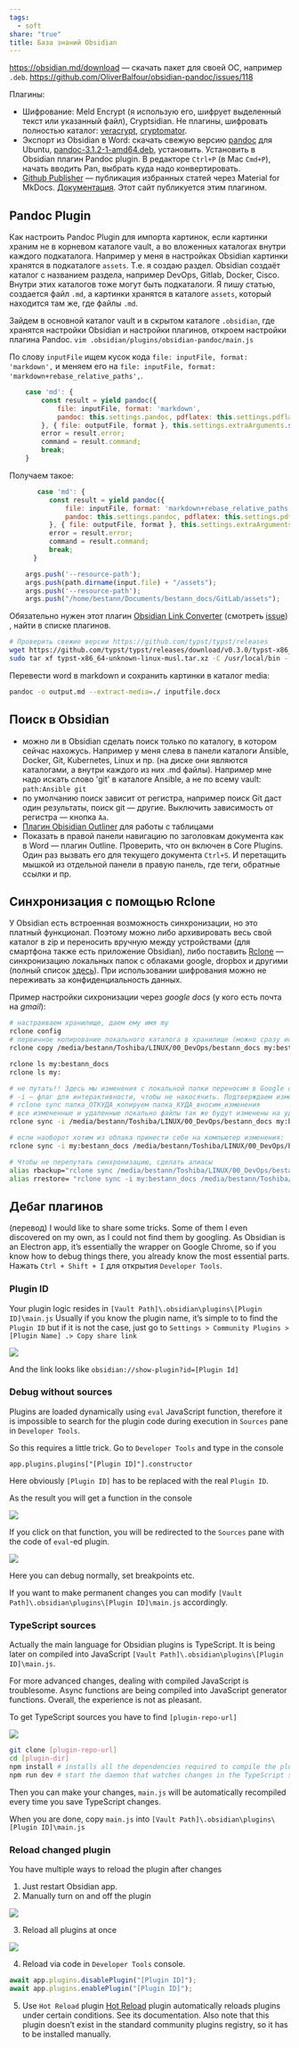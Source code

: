 ```yaml
---
tags:
  - soft
share: "true"
title: База знаний Obsidian
---
```


https://obsidian.md/download — скачать пакет для своей ОС, например `.deb`.
https://github.com/OliverBalfour/obsidian-pandoc/issues/118

Плагины:
- Шифрование: Meld Encrypt (я использую его, шифрует выделенный текст или указанный файл), Cryptsidian. Не плагины, шифровать полностью каталог: [veracrypt](https://www.veracrypt.fr/code/VeraCrypt/), [cryptomator](https://cryptomator.org/).
- Экспорт из Obsidian в Word: скачать свежую версию [pandoc](https://github.com/jgm/pandoc/releases) для Ubuntu,  [pandoc-3.1.2-1-amd64.deb](https://github.com/jgm/pandoc/releases/download/3.1.2/pandoc-3.1.2-1-amd64.deb), установить. Установить в Obsidian плагин Pandoc plugin. В редакторе `Ctrl+P` (в Mac `Cmd+P`), начать вводить Pan, выбрать куда надо конвертировать.
- [Github Publisher](https://github.com/ObsidianPublisher/obsidian-github-publisher) — публикация избранных статей через Material for MkDocs. [Документация](https://obsidian-publisher.netlify.app/). Этот сайт публикуется этим плагином.
## Pandoc Plugin
Как настроить Pandoc Plugin для импорта картинок, если картинки храним не в корневом каталоге vault, а во вложенных каталогах внутри каждого подкаталога. Например у меня в настройках Obsidian картинки хранятся в подкаталоге `assets`. Т.е. я создаю раздел. Obsidian создаёт каталог с названием раздела, например DevOps, Gitlab, Docker, Cisco. Внутри этих каталогов тоже могут быть подкаталоги. Я пишу статью, создается файл `.md`, а картинки хранятся в каталоге `assets`, который находится там же, где файлы `.md`.

Зайдем в основной каталог vault и в скрытом каталоге `.obsidian`, где хранятся настройки Obsidian и настройки плагинов, откроем настройки плагина Pandoc.
`vim .obsidian/plugins/obsidian-pandoc/main.js `

По слову `inputFile` ищем кусок кода
`file: inputFile, format: 'markdown',` и меняем его на
`file: inputFile, format: 'markdown+rebase_relative_paths',`.

```js
    case 'md': {
        const result = yield pandoc({
            file: inputFile, format: 'markdown',
            pandoc: this.settings.pandoc, pdflatex: this.settings.pdflatex
        }, { file: outputFile, format }, this.settings.extraArguments.split('\n'));
        error = result.error;
        command = result.command;
        break;
    }
```

Получаем такое:

```js
       case 'md': {
          const result = yield pandoc({
              file: inputFile, format: 'markdown+rebase_relative_paths',
              pandoc: this.settings.pandoc, pdflatex: this.settings.pdflatex
          }, { file: outputFile, format }, this.settings.extraArguments.split('\n'));
          error = result.error;
          command = result.command;
          break;
      }   
```

```js
    args.push('--resource-path');
    args.push(path.dirname(input.file) + "/assets");
    args.push('--resource-path');
    args.push("/home/bestann/Documents/bestann_docs/GitLab/assets");
```

Обязательно нужен этот плагин [Obsidian Link Converter](https://github.com/ozntel/obsidian-link-converter) (смотреть [issue](https://github.com/jgm/pandoc/issues/8853)) , найти в списке плагинов.

```bash
# Проверить свежие версии https://github.com/typst/typst/releases
wget https://github.com/typst/typst/releases/download/v0.3.0/typst-x86_64-unknown-linux-musl.tar.xz
sudo tar xf typst-x86_64-unknown-linux-musl.tar.xz -C /usr/local/bin --strip-components=1
```

Перевести word в markdown и сохранить картинки в каталог media:

```bash
pandoc -o output.md --extract-media=./ inputfile.docx
```
## Поиск в Obsidian
- можно ли в Obsidian сделать поиск только по каталогу, в котором сейчас нахожусь. Например у меня слева в панели каталоги Ansible, Docker, Git, Kubernetes, Linux и пр. (на диске они являются каталогами, а внутри каждого из них .md файлы). Например мне надо искать слово 'git' в каталоге Ansible, а не по всему vault: `path:Ansible git`
- по умолчанию поиск зависит от регистра, например поиск Git даст один результаты, поиск git — другие. Выключить зависимость от регистра — кнопка `Aa`.
- [Плагин Obisidian Outliner](https://github.com/vslinko/obsidian-outliner) для работы с таблицами
- Показать в правой панели навигацию по заголовкам документа как в Word — плагин Outline. Проверить, что он включен в Core Plugins. Один раз вызвать его для текущего документа `Ctrl+S`. И перетащить мышкой из отдельной панели в правую панель, где теги, обратные ссылки и пр.

## Синхронизация с помощью Rclone
У Obsidian есть встроенная возможность синхронизации, но это платный функционал. Поэтому можно либо архивировать весь свой каталог в zip и переносить вручную между устройствами (для смартфона также есть приложение Obsidian), либо поставить [Rclone](https://rclone.org/)  — синхронизацию локальных папок с облаками google, dropbox и другими (полный список [здесь](https://rclone.org/#providers)).  При использовании шифрования можно не переживать за конфиденциальность данных.

Пример настройки сихронизации через *google docs* (у кого есть почта на *gmail*):

```bash
# настраиваем хранилище, даем ему имя my
rclone config
# первичное копирование локального каталога в хранилище (можно сразу использовать команду синхронизации)
rclone copy /media/bestann/Toshiba/LINUX/00_DevOps/bestann_docs my:bestann_docs

rclone ls my:bestann_docs
rclone ls my:

# не путать!! Здесь мы изменения с локальной папки переносим в Google docs
# -i — флаг для интерактивности, чтобы не накосячить. Подтверждаем изменение каждого файла!!! Для скорости убрать флаг.
# rclone sync папка_ОТКУДА_копируем папка_КУДА_вносим_изменения
# все измененные и удаленные локально файлы так же будут изменены на удаленном хранилище
rclone sync -i /media/bestann/Toshiba/LINUX/00_DevOps/bestann_docs my:bestann_docs

# если наоборот хотим из облака принести себе на компьютер изменения:
rclone sync -i my:bestann_docs /media/bestann/Toshiba/LINUX/00_DevOps/bestann_docs

# Чтобы не перепутать синхронизацию, сделать алиасы
alias rbackup="rclone sync /media/bestann/Toshiba/LINUX/00_DevOps/bestann_docs my:bestann_docs"
alias rrestore= "rclone sync -i my:bestann_docs /media/bestann/Toshiba/LINUX/00_DevOps/bestann_docs"
```

## Дебаг плагинов
(перевод)
I would like to share some tricks. Some of them I even discovered on my own, as I could not find them by googling.
As Obsidian is an Electron app, it’s essentially the wrapper on Google Chrome, so if you know how to debug things there, you already know the most essential parts.
Нажать `Ctrl + Shift + I` для открытия `Developer Tools`.

### Plugin ID
Your plugin logic resides in `[Vault Path]\.obsidian\plugins\[Plugin ID]\main.js`
Usually if you know the plugin name, it’s simple to to find the `Plugin ID` but if it is not the case, just go to `Settings > Community Plugins > [Plugin Name] .> Copy share link`

![](image-2022-05-10-12-29-01.png)

And the link looks like `obsidian://show-plugin?id=[Plugin Id]`

### Debug without sources
Plugins are loaded dynamically using `eval` JavaScript function, therefore it is impossible to search for the plugin code during execution in `Sources` pane in `Developer Tools`.

So this requires a little trick. Go to `Developer Tools` and type in the console

```
app.plugins.plugins["[Plugin ID]"].constructor
```

Here obviously `[Plugin ID]` has to be replaced with the real `Plugin ID`.

As the result you will get a function in the console

![](image-2022-05-10-12-57-24.png)

If you click on that function, you will be redirected to the `Sources` pane with the code of `eval`\-ed plugin.

![](image-2022-05-10-15-16-17.png)

Here you can debug normally, set breakpoints etc.

If you want to make permanent changes you can modify `[Vault Path]\.obsidian\plugins\[Plugin ID]\main.js` accordingly.

### TypeScript sources
Actually the main language for Obsidian plugins is TypeScript. It is being later on compiled into JavaScript `[Vault Path]\.obsidian\plugins\[Plugin ID]\main.js`.

For more advanced changes, dealing with compiled JavaScript is troublesome. Async functions are being compiled into JavaScript generator functions. Overall, the experience is not as pleasant.

To get TypeScript sources you have to find `[plugin-repo-url]`

![](image-2022-05-10-15-28-38.png)

```bash
git clone [plugin-repo-url]
cd [plugin-dir]
npm install # installs all the dependencies required to compile the plugin
npm run dev # start the daemon that watches changes in the TypeScript source code and compiles them into main.js
```

Then you can make your changes, `main.js` will be automatically recompiled every time you save TypeScript changes.

When you are done, copy `main.js` into `[Vault Path]\.obsidian\plugins\[Plugin ID]\main.js`
### Reload changed plugin
You have multiple ways to reload the plugin after changes
1.  Just restart Obsidian app.
2.  Manually turn on and off the plugin

![](image-2022-05-10-15-36-21.png)

3.  Reload all plugins at once

![](image-2022-05-10-15-37-08.png)

4.  Reload via code in `Developer Tools` console.

```js
await app.plugins.disablePlugin("[Plugin ID]");
await app.plugins.enablePlugin("[Plugin ID]");
```

5.  Use `Hot Reload` plugin
[Hot Reload](https://github.com/pjeby/hot-reload) plugin automatically reloads plugins under certain conditions. See its documentation.
Also note that this plugin doesn’t exist in the standard community plugins registry, so it has to be installed manually.





